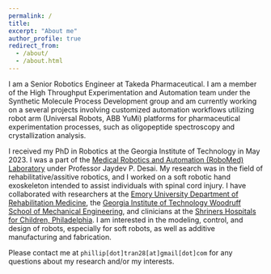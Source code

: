 ```yaml
---
permalink: /
title: 
excerpt: "About me"
author_profile: true
redirect_from: 
  - /about/
  - /about.html
---
```


I am a Senior Robotics Engineer at Takeda Pharmaceutical. I am a member of the High Throughput Experimentation and Automation team under the Synthetic Molecule Process Development group and am currently working on a several projects involving customized automation workflows utilizing robot arm (Universal Robots, ABB YuMi) platforms for pharmaceutical experimentation processes, such as oligopeptide spectroscopy and crystallization analysis.

I received my PhD in Robotics at the Georgia Institute of Technology in May 2023. I was a part of the [Medical Robotics and Automation (RoboMed) Laboratory](https://robomed.gatech.edu/) under Professor Jaydev P. Desai. My research was in the field of rehabilitative/assitive robotics, and I worked on a soft robotic hand exoskeleton intended to assist individuals with spinal cord injury. I have collaborated with researchers at the [Emory University Department of Rehabilitation Medicine](http://www.rehabmed.emory.edu/), the [Georgia Institute of Technology Woodruff School of Mechanical Engineering](https://www.me.gatech.edu/), and clinicians at the [Shriners Hospitals for Children, Philadelphia](https://www.shrinershospitalsforchildren.org/philadelphia). I am interested in the modeling, control, and design of robots, especially for soft robots, as well as additive manufacturing and fabrication.

Please contact me at <code class="language-plaintext highlighter-rouge">phillip[dot]tran28[at]gmail[dot]com</code> for any questions about my research and/or my interests.
